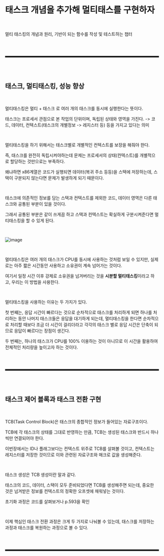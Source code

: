 # 태스크 개념을 추가해 멀티태스를 구현하자

<br>

멀티 태스킹의 개념과 원리, 기반이 되는 함수를 작성 및 테스트하는 챕터

<br><br>
<hr style="border: 2px solid;">
<br><br>

## 태스크, 멀티태스킹, 성능 향상

<br>

멀티태스킹은 멀티 + 태스크 로 여러 개의 태스크를 동시에 실행한다는 뜻이다.

태스크는 프로세서 관점으로 본 작업의 단위이며, 독립된 상태와 영역을 가진다. -> 코드, 데이터, 컨텍스트(태스크의 개별정보 -> 레지스터 등) 등을 가지고 있다는 의미

<br>

멀티태스킹을 하기 위해서는 태스크별로 개별적인 컨텍스트를 보장을 해줘야 한다.

즉, 태스크를 완전히 독립시켜야하는데 문제는 프로세서의 상태(컨텍스트)를 개별적으로 할당하는 것만으로는 부족하다.

왜냐하면 x86계열은 코드가 실행되면 데이터(복귀 주소 등등)을 스택에 저장하는데, 스택이 구분되지 않는다면 문제가 발생하게 되기 때문이다.

<br>

태스크에 의존적인 정보를 담는 스택과 컨텍스트를 제외한 코드, 데이터 영역은 다른 태스크와 공통된 부분이 있을 것이다.

그래서 공통된 부분은 같이 쓰게끔 하고 스택과 컨텍스트는 확실하게 구분시켜준다면 멀티태스킹을 할 수 있게 된다.

<br>

![image](https://user-images.githubusercontent.com/52172169/200830835-42dc1268-93a2-4a3b-ba99-06c177e889ff.png)

<br>

멀티태스킹은 여러 개의 태스크가 CPU를 동시에 사용하는 것처럼 보일 수 있지만, 실제로는 아주 짧은 시간동안 사용하고 소유권이 계속 넘어가는 것이다.

여기서 일정 시간 이후 강제로 소유권을 넘겨버리는 것을 **시분할 멀티태스킹**이라고 하고, 우리는 이 방법을 사용한다.

<br>

멀티태스킹을 사용하는 이유는 두 가지가 있다.

첫 번쨰는, 응답 시간이 빠르다는 것으로 순차적으로 태스크를 처리하게 되면 하나를 처리하는 동안 나머지 태스크들은 응답을 대기하게 되는데, 멀티태스킹을 한다면 순차적으로 처리할 때보다 조금 더 시간이 걸리더라고 각각의 태스크 별로 응답 시간은 단축이 되므로 응답이 빠르다는 장점이 생긴다.

두 번째는, 하나의 태스크가 CPU를 100% 이용하는 것이 아니므로 이 시간을 활용하여 전체적인 처리량을 높이고자 하는 것이다.

<br><br>
<hr style="border: 2px solid;">
<br><br>

## 태스크 제어 블록과 태스크 전환 구현

<br>

TCB(Task Control Block)은 태스크의 종합적인 정보가 들어있는 자료구조이다.

TCB에 각 태스크의 상태를 그대로 반영하는 만큼, TCB는 생성된 태스크와 반드시 하나씩만 연결되어야 한다.

이번장에서는 ID나 플래그보다는 컨텍스트 위주로 TCB를 살펴볼 것이고, 컨텍스트는 레지스터를 저장한 것이므로 이와 관련된 자료구조와 매크로 값을 생성해준다.

<br>

태스크 생성은 TCB 생성이란 말과 같다.

태스크의 코드, 데이터, 스택이 모두 준비되었다면 TCB를 생성해주면 되는데, 중요한 것은 넘겨받은 정보를 컨텍스트의 정확한 오프셋에 채워넣는 것이다.

초기화 과정은 코드를 살펴보거나 p.593을 확인

<br>

이제 핵심인 태스크 전환 과정은 크게 두 가지로 나눠볼 수 있는데, 태스크를 저장하는 과정과 태스크를 복원하는 과정으로 볼 수 있다.



<br><br>
<hr style="border: 2px solid;">
<br><br>
